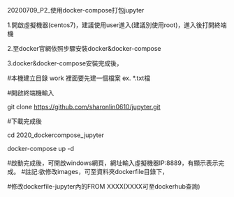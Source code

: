 20200709_P2_使用docker-compose打包jupyter

1.開啟虛擬機器(centos7)，建議使用user進入(建議別使用root)，進入後打開終端機

2.至docker官網依照步驟安裝docker&docker-compose

3.docker&docker-compose安裝完成後，

#本機建立目錄 work 裡面要先建一個檔案 ex. *.txt檔

#開啟終端機輸入

git clone https://github.com/sharonlin0610/jupyter.git

#下載完成後

cd 2020_dockercompose_jupyter

docker-compose up -d

#啟動完成後，可開啟windows網頁，網址輸入虛擬機器IP:8889，有顯示表示完成。
#註記:欲修改images，可至資料夾dockerfile目錄下，

#修改dockerfile-jupyter內的FROM XXXX(XXXX可至dockerhub查詢)